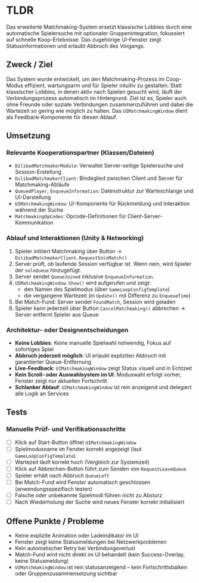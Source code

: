 # TLDR  
Das erweiterte Matchmaking-System ersetzt klassische Lobbies durch eine automatische Spielersuche mit optionaler Gruppenintegration, fokussiert auf schnelle Koop-Erlebnisse. Das zugehörige UI-Fenster zeigt Statusinformationen und erlaubt Abbruch des Vorgangs.

## Zweck / Ziel  
Das System wurde entwickelt, um den Matchmaking-Prozess im Coop-Modus effizient, wartungsarm und für Spieler intuitiv zu gestalten. Statt klassischer Lobbies, in denen aktiv nach Spielen gesucht wird, läuft der Verbindungsprozess automatisch im Hintergrund. Ziel ist es, Spieler auch ohne Freunde oder soziale Verbindungen zusammenzuführen und dabei die Wartezeit so gering wie möglich zu halten. Das `UIMatchmakingWindow` dient als Feedback-Komponente für diesen Ablauf.

## Umsetzung  

### Relevante Kooperationspartner (Klassen/Dateien)  
- `DilibadMatchmakerModule`: Verwaltet Server-seitige Spielersuche und Session-Erstellung  
- `DilibadMatchmakerClient`: Bindeglied zwischen Client und Server für Matchmaking-Abläufe  
- `QueuedPlayer`, `EnqueueInformation`: Datenstruktur zur Warteschlange und UI-Darstellung  
- `UIMatchmakingWindow`: UI-Komponente für Rückmeldung und Interaktion während der Suche  
- `MatchmakingOpCodes`: Opcode-Definitionen für Client-Server-Kommunikation

### Ablauf und Interaktionen (Unity & Networking)  
1. Spieler initiiert Matchmaking über Button → `DilibadMatchmakerClient.RequestSoloMatch()`  
2. Server prüft, ob laufende Session verfügbar ist. Wenn nein, wird Spieler der `soloQueue` hinzugefügt.  
3. Server sendet `QueueJoined` inklusive `EnqueueInformation`.  
4. `UIMatchmakingWindow.Show()` wird aufgerufen und zeigt:
   - den Namen des Spielmodus (über `GameLoopConfigTemplate`)
   - die vergangene Wartezeit (in `Update()` mit Differenz zu `EnqueueTime`)  
5. Bei Match-Fund: Server sendet `FoundMatch`, Session wird geladen  
6. Spieler kann jederzeit über Button `CancelMatchmaking()` abbrechen → Server entfernt Spieler aus Queue  

### Architektur- oder Designentscheidungen  
- **Keine Lobbies**: Keine manuelle Spielwahl notwendig, Fokus auf sofortiges Spiel  
- **Abbruch jederzeit möglich**: UI erlaubt expliziten Abbruch mit garantierter Queue-Entfernung  
- **Live-Feedback**: `UIMatchmakingWindow` zeigt Status visuell und in Echtzeit  
- **Kein Scroll- oder Auswahlsystem im UI**: Moduswahl erfolgt vorher, Fenster zeigt nur aktuellen Fortschritt  
- **Schlanker Ablauf**: `UIMatchmakingWindow` ist rein anzeigend und delegiert alle Logik an Services  
## Tests  
### Manuelle Prüf- und Verifikationsschritte  
- [ ] Klick auf Start-Button öffnet `UIMatchmakingWindow`  
- [ ] Spielmodusname im Fenster korrekt angezeigt (laut `GameLoopConfigTemplate`)  
- [ ] Wartezeit läuft korrekt hoch (Vergleich zur Systemzeit)  
- [ ] Klick auf Abbrechen-Button führt zum Senden von `RequestLeaveQueue`  
- [ ] Spieler erhält nach Abbruch `QueueLeft`  
- [ ] Bei Match-Fund wird Fenster automatisch geschlossen (anwendungsspezifisch testen)  
- [ ] Falsche oder unbekannte Spielmodi führen nicht zu Absturz  
- [ ] Nach Wiederholung der Suche wird neues Fenster korrekt initialisiert  

## Offene Punkte / Probleme  
- Keine explizite Animation oder Ladeindikator im UI  
- Fenster zeigt keine Statusmeldungen bei Netzwerkproblemen  
- Kein automatischer Retry bei Verbindungsverlust  
- Match-Fund wird nicht direkt im UI behandelt (kein Success-Overlay, keine Statusmeldung)  
- `UIMatchmakingWindow` ist rein statusanzeigend – kein Fortschrittsbalken oder Gruppenzusammensetzung sichtbar  
